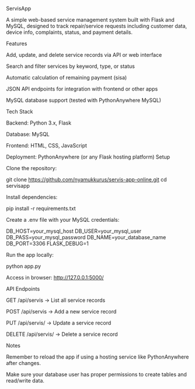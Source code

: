 ServisApp

A simple web-based service management system built with Flask and MySQL, designed to track repair/service requests including customer data, device info, complaints, status, and payment details.

Features

Add, update, and delete service records via API or web interface

Search and filter services by keyword, type, or status

Automatic calculation of remaining payment (sisa)

JSON API endpoints for integration with frontend or other apps

MySQL database support (tested with PythonAnywhere MySQL)

Tech Stack

Backend: Python 3.x, Flask

Database: MySQL

Frontend: HTML, CSS, JavaScript

Deployment: PythonAnywhere (or any Flask hosting platform)
Setup

Clone the repository:

git clone https://github.com/nyamukkurus/servis-app-online.git
cd servisapp


Install dependencies:

pip install -r requirements.txt


Create a .env file with your MySQL credentials:

DB_HOST=your_mysql_host
DB_USER=your_mysql_user
DB_PASS=your_mysql_password
DB_NAME=your_database_name
DB_PORT=3306
FLASK_DEBUG=1


Run the app locally:

python app.py


Access in browser: http://127.0.0.1:5000/

API Endpoints

GET /api/servis → List all service records

POST /api/servis → Add a new service record

PUT /api/servis/<id> → Update a service record

DELETE /api/servis/<id> → Delete a service record

Notes

Remember to reload the app if using a hosting service like PythonAnywhere after changes.

Make sure your database user has proper permissions to create tables and read/write data.
